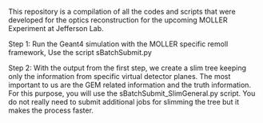 This repository is a compilation of all the codes and scripts that were developed for the optics reconstruction for the upcoming MOLLER Experiment at Jefferson Lab.

Step 1: Run the Geant4 simulation with the MOLLER specific remoll framework, Use the script sBatchSubmit.py 

Step 2: With the output from the first step, we create a slim tree keeping only the information from specific virtual detector planes. The most important to us are the GEM related information and the truth information. For this purpose, you will use the sBatchSubmit_SlimGeneral.py script. You do not really need to submit additional jobs for slimming the tree but it makes the process faster.
